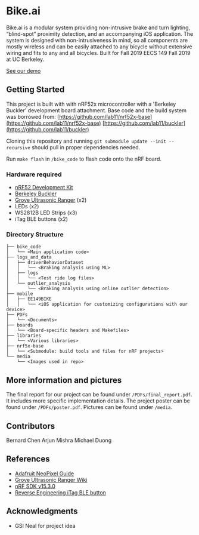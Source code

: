 
# Bike.ai
Bike.ai is a modular system providing non-intrusive brake and turn lighting, “blind-spot” proximity detection, and an accompanying iOS application. The system is designed with non-intrusiveness in mind, so all components are mostly wireless and can be easily attached to any bicycle without extensive wiring and fits to any and all bicycles. Built for Fall 2019 EECS 149 Fall 2019 at UC Berkeley.

[See our demo](https://youtu.be/Q-gUB0No8FQ)

## Getting Started

This project is built with with nRF52x microcontroller with a 'Berkeley Buckler' development board attachment. Base code and the build system was borrowed from:
[https://github.com/lab11/nrf52x-base](https://github.com/lab11/nrf52x-base)
[https://github.com/lab11/buckler](https://github.com/lab11/buckler)

Cloning this repository and running `git submodule update --init --recursive` should pull in proper dependencies needed.

Run `make flash` in `/bike_code` to flash code onto the nRF board.

### Hardware required

- [nRF52 Development Kit](https://www.nordicsemi.com/Software-and-Tools/Development-Kits/nRF52-DK)
- [Berkeley Buckler](https://github.com/lab11/buckler)
- [Grove Ultrasonic Ranger](https://www.seeedstudio.com/Grove-Ultrasonic-Distance-Sensor.html) (x2)
- LEDs (x2)
- WS2812B LED Strips (x3)
- iTag BLE buttons (x2)


### Directory Structure
```
├── bike_code
│   └── <Main application code>
├── logs_and_data
│   ├── driverBehaviorDataset
│   │   └── <Braking analysis using ML>
│   ├── logs
│   │   └── <Test ride log files>
│   └── outlier_analysis
│       └── <Braking analysis using online outlier detection>
├── mobile
│   ├── EE149BIKE
│   │   └── <iOS application for customizing configurations with our device>
├── PDFs
│   └── <Documents>
├── boards
│   └── <Board-specific headers and Makefiles>
├── libraries
│   └── <Various libraries>
├── nrf5x-base
│   └── <Submodule: build tools and files for nRF projects>
└── media
    └── <Images used in repo>
```

## More information and pictures

The final report for our project can be found under `/PDFs/final_report.pdf`. It includes more specific implementation details. The project poster can be found under `/PDFs/poster.pdf`. Pictures can be found under `/media`.

## Contributors

Bernard Chen
Arjun Mishra
Michael Duong

## References
- [Adafruit NeoPixel Guide](https://learn.adafruit.com/adafruit-neopixel-uberguide/advanced-coding)
- [Grove Ultrasonic Ranger Wiki](http://wiki.seeedstudio.com/Grove-Ultrasonic_Ranger/)
- [nRF SDK v15.3.0](https://infocenter.nordicsemi.com/index.jsp?topic=%2Fcom.nordic.infocenter.sdk5.v15.3.0%2Findex.html)
- [Reverse Engineering iTag BLE button](https://thejeshgn.com/2017/06/20/reverse-engineering-itag-bluetooth-low-energy-button/)

## Acknowledgments

* GSI Neal for project idea